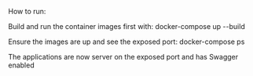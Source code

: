 How to run:



Build and run the container images first with:
docker-compose up --build

Ensure the images are up and see the exposed port:
docker-compose ps


The applications are now server on the exposed port and has Swagger enabled

